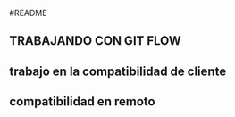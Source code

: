 #README 
## TRABAJANDO CON GIT FLOW

## trabajo en la compatibilidad de cliente

## compatibilidad en remoto 